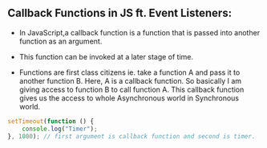 ## Callback Functions in JS ft. Event Listeners:

-   In JavaScript,a callback function is a function that is passed into another function as an argument.
-   This function can be invoked at a later stage of time.

-   Functions are first class citizens ie. take a function A and pass it to another function B. Here, A is a callback function. So basically I am giving access to function B to call function A. This callback function gives us the access to whole Asynchronous world in Synchronous world.

```js
setTimeout(function () {
    console.log("Timer");
}, 1000); // first argument is callback function and second is timer.
```
